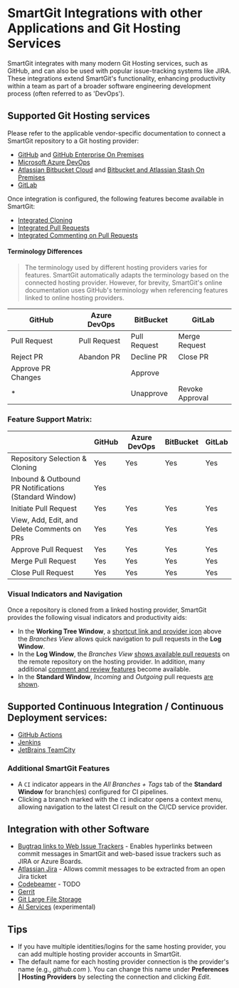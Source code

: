 # SmartGit Integrations with other Applications and Git Hosting Services

SmartGit integrates with many modern Git Hosting services, such as GitHub, and can also be used with popular issue-tracking systems like JIRA.
These integrations extend SmartGit's functionality, enhancing productivity within a team as part of a broader software engineering development process (often referred to as 'DevOps').

## Supported Git Hosting services

Please refer to the applicable vendor-specific documentation to connect a SmartGit repository to a Git hosting provider:

- [GitHub](GitHub-integration.md) and [GitHub Enterprise On Premises](GitHub-Enterprise-Integration.md)
- [Microsoft Azure DevOps](Azure-DevOps.md)
- [Atlassian Bitbucket Cloud](Bitbucket-integration.md) and [Bitbucket and Atlassian Stash On Premises](BitBucket-Server-Atlassian-Stash-integration.md)
- [GitLab](GitLab.md)

Once integration is configured, the following features become available in SmartGit:

- [Integrated Cloning](Integrated-Cloning.md)
- [Integrated Pull Requests](Integrated-PullRequests.md)
- [Integrated Commenting on Pull Requests](Integrated-PullRequest-Comments.md)


#### Terminology Differences

> The terminology used by different hosting providers varies for features.
> SmartGit automatically adapts the terminology based on the connected hosting provider.
> However, for brevity, SmartGit's online documentation uses GitHub's terminology when referencing features linked to online hosting providers.

| GitHub             | Azure DevOps | BitBucket    | GitLab          |
| ------------------ | ------------ |------------- | --------------- |
| Pull Request       | Pull Request | Pull Request | Merge Request   |
| Reject PR          | Abandon PR   | Decline PR   | Close PR        |
| Approve PR Changes |              | Approve      |                 |
| *                  |              | Unapprove    | Revoke Approval |


### Feature Support Matrix:

|                                                        | GitHub | Azure DevOps | BitBucket | GitLab    |
| ------------------------------------------------------ | ------ | ------------ |---------- |---------- |
| Repository Selection & Cloning                         |   Yes  |     Yes      |     Yes   |     Yes   |
| Inbound & Outbound PR Notifications (Standard Window)  |   Yes  |              |           |           |
| Initiate Pull Request                                  |   Yes  |     Yes      |     Yes   |     Yes   |
| View, Add, Edit, and Delete Comments on PRs            |   Yes  |     Yes      |     Yes   |     Yes   |
| Approve Pull Request                                   |   Yes  |     Yes      |     Yes   |     Yes   |
| Merge Pull Request                                     |   Yes  |     Yes      |     Yes   |     Yes   |
| Close Pull Request                                     |   Yes  |     Yes      |     Yes   |     Yes   |


### Visual Indicators and Navigation
Once a repository is cloned from a linked hosting provider, SmartGit provides the following visual indicators and productivity aids:
- In the **Working Tree Window**, a [shortcut link and provider icon](Integrated-PullRequests.md#additional-pr-features-in-the-working-tree-window) above the *Branches View* allows quick navigation to pull requests in the **Log Window**.
- In the **Log Window**, the *Branches View* [shows available pull requests](Integrated-PullRequests.md#additional-pr-features-in-the-log-window) on the remote repository on the hosting provider.
  In addition, many additional [comment and review features](Integrated-PullRequest-Comments.md) become available.
- In the **Standard Window**, *Incoming* and *Outgoing* pull requests [are shown](Integrated-PullRequests.md#additional-pr-features-in-the-standard-window-currently-available-for-github-only).

## Supported Continuous Integration / Continuous Deployment services:
- [GitHub Actions](GitHub-Actions.md)
- [Jenkins](Jenkins.md)
- [JetBrains TeamCity](TeamCity.md)

### Additional SmartGit Features
- A `CI` indicator appears in the *All Branches + Tags* tab of the **Standard Window** for branch(es) configured for CI pipelines.
- Clicking a branch marked with the `CI` indicator opens a context menu, allowing navigation to the latest CI result on the CI/CD service provider.

## Integration with other Software
- [Bugtraq links to Web Issue Trackers](Bugtraq-links-to-issue-trackers.md) - Enables hyperlinks between commit messages in SmartGit and web-based issue trackers such as JIRA or Azure Boards.
- [Atlassian Jira](JIRA.md) - Allows commit messages to be extracted from an open Jira ticket
- [Codebeamer](Codebeamer.md) - TODO
- [Gerrit](Gerrit.md)
- [Git Large File Storage](Git-LFS.md)
- [AI Services](AI.md) (experimental)

## Tips
- If you have multiple identities/logins for the same hosting provider, you can add multiple hosting provider accounts in SmartGit.
- The default name for each hosting provider connection is the provider's name (e.g., *github.com* ).
  You can change this name under **Preferences \| Hosting Providers** by selecting the connection and clicking *Edit*.
  

